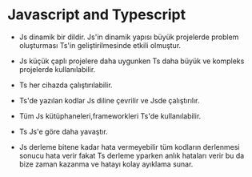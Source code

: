 # Javascript and Typescript 

* Js dinamik bir dildir. Js'in dinamik yapısı büyük projelerde problem oluşturması Ts'in geliştirilmesinde etkili olmuştur.

* Js küçük çaplı projelere daha uygunken Ts daha büyük ve kompleks projelerde kullanılabilir.

* Ts her cihazda çalıştırılabilir.

* Ts'de yazılan kodlar Js diline çevrilir ve Jsde çalıştırılır.

* Tüm Js kütüphaneleri,frameworkleri Ts'de kullanılabilir.

* Ts Js'e göre daha yavaştır.

* Js derleme bitene kadar hata vermeyebilir tüm kodların derlenmesi sonucu hata verir fakat Ts derleme yparken anlık hataları verir bu da bize zaman kazanma ve hatayı kolay ayıklama sunar.

